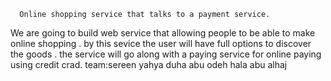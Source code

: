       Online shopping service that talks to a payment service.
We are going to build web service that allowing people to be able to make online shopping .
by this sevice the user will have full options to discover the goods .
the service will go along with a paying service for online paying using credit crad.
team:sereen yahya
     duha abu odeh
     hala abu alhaj
